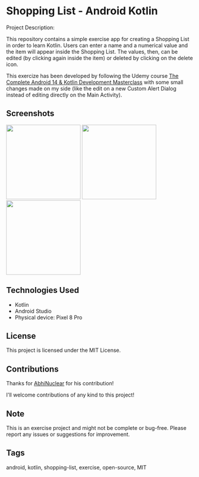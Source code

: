 # Shopping List - Android Kotlin

Project Description:

This repository contains a simple exercise app for creating a Shopping List in order to learn Kotlin. 
Users can enter a name and a numerical value and the item will appear inside the Shopping List. 
The values, then, can be edited (by clicking again inside the item) or deleted by clicking on the delete icon.

This exercize has been developed by following the Udemy course <a href="https://www.udemy.com/course/android-kotlin-developer/?couponCode=KEEPLEARNING">The Complete Android 14 & Kotlin Development Masterclass</a>
with some small changes made on my side (like the edit on a new Custom Alert Dialog instead of editing directly on the Main Activity).

## Screenshots

<img src="https://github.com/simone-di-paolo/shopping-list/assets/24905857/63e21fe3-0999-4997-aa94-56f1167e226c" width="200px">
<img src="https://github.com/simone-di-paolo/shopping-list/assets/24905857/0b384f07-3644-4cf5-bd63-9365ee186533" width="200px">
<img src="https://github.com/simone-di-paolo/shopping-list/assets/24905857/2cff9f71-80c0-48ed-b6d8-c1fac999f306" width="200px">

## Technologies Used

- Kotlin
- Android Studio
- Physical device: Pixel 8 Pro
## License

This project is licensed under the MIT License.

## Contributions

Thanks for <a href="https://github.com/AbhiNuclear">AbhiNuclear</a> for his contribution!

I'll welcome contributions of any kind to this project!

## Note

This is an exercise project and might not be complete or bug-free.
Please report any issues or suggestions for improvement.
## Tags

android, kotlin, shopping-list, exercise, open-source, MIT
